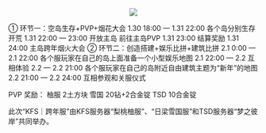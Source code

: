 <div align="center"><img src="/img/跨年服.jpg"></div>

① 环节一：空岛生存+PVP+烟花大会
1.30 18:00 — 1.31 22:00 各个岛分别生存开荒
1.31 22:00 — 23:00 开放主岛 前往主岛PVP
1.31 23:00 结算奖励
1.31 24:00 主岛跨年烟火大会
② 环节二：创造搭建+娱乐比拼+建筑比拼
2.1 0:00 — 2.1 22:00 各个服玩家在自己的岛上面准备一个小型娱乐地图
2.1 22:00 — 2.2 互相体验
2.2 — 2.2 21:00 各个服玩家在自己的岛附近自由建筑主题为“新年”的地图
2.2 21:00 — 2.2 24:00 互相参观和关服仪式

PVP 奖励：
柚服 2土方块
雪国 20钻+2合金锭
TSD 10合金锭

此次“KFS｜跨年服”由KFS服务器“梨桃柚服”、“日梁雪国服”和TSD服务器“梦之彼岸”共同举办。
